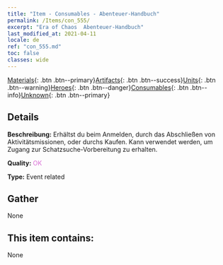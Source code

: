 ```yaml
---
title: "Item - Consumables - Abenteuer-Handbuch"
permalink: /Items/con_555/
excerpt: "Era of Chaos  Abenteuer-Handbuch"
last_modified_at: 2021-04-11
locale: de
ref: "con_555.md"
toc: false
classes: wide
---
```

 [Materials](/de/Items/){: .btn .btn--primary}[Artifacts](/de/Items/Artifacts/){: .btn .btn--success}[Units](/de/Items/Units/){: .btn .btn--warning}[Heroes](/de/Items/Heroes/){: .btn .btn--danger}[Consumables](/de/Items/Consumables/){: .btn .btn--info}[Unknown](/de/Items/Unknown/){: .btn .btn--primary}

## Details
 **Beschreibung:** Erhältst du beim Anmelden, durch das Abschließen von Aktivitätsmissionen, oder durchs Kaufen. Kann verwendet werden, um Zugang zur Schatzsuche-Vorbereitung zu erhalten.

 **Quality:** <span style="color: #DA70D6">OK</span>

 **Type:** Event related

## Gather

  None

## This item contains:

  None

